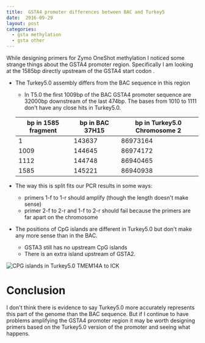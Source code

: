 ```yaml
---
title:  GSTA4 promoter differences between BAC and Turkey5
date:  2016-09-29
layout: post
categories:
  - gsta methylation
  - gsta other
---
```


While designing primers for Zymo OneShot methylation I noticed some strange things about the GSTA4 promoter region. Specifically I am looking at the 1585bp directly upstream of the GSTA4 start codon .

  * The Turkey5.0 assembly differs from the BAC sequence in this region
    * In T5.0 the first 1009bp of the BAC GSTA4 promoter sequence are 32000bp downstream of the last 474bp. The bases from 1010 to 1111 don't have any close hits in Turkey5.0.

    | bp in 1585 fragment | bp in BAC 37H15 | bp in Turkey5.0 Chromosome 2 |
    | ------------------- | --------------- | ---------------------------- |
    | 1    | 143637 | 86973164 |
    | 1009 | 144645 | 86974172 |
    | 1112 | 144748 | 86940465 |
    | 1585 | 145221 | 86940938 |

  * The way this is split fits our PCR results in some ways:
    * primers 1-f to 1-r should amplify (though the length doesn't make sense)
    * primer 2-f to 2-r and 1-f to 2-r should fail because the primers are far apart on the chromosome
  * The positions of CpG islands are different in Turkey5.0 but don't make any more sense than in the BAC.
    * GSTA3 still has no upstream CpG islands
    * There is an extra island upstream of GSTA2.

![CPG islands in Turkey5.0 TMEM14A to ICK][image1]

# Conclusion

I don't think there is evidence to say Turkey5.0 more accurately represents this part of the genome than the BAC sequence. But if I continue to have problems amplifying the GSTA4 promoter region it may be worth designing primers based on the Turkey5.0 version of the promoter and seeing what happens.


[image1]: {{site.image_path}}CpG_Islands_in_Turkey5.0_TMEM14-ICK.png

